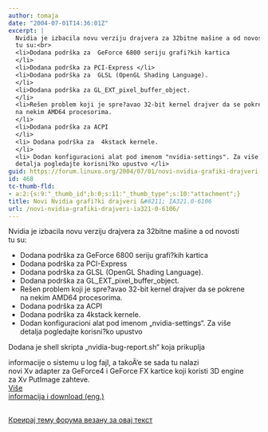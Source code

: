 ```yaml
---
author: tomaja
date: "2004-07-01T14:36:01Z"
excerpt: |
  Nvidia je izbacila novu verziju drajvera za 32bitne mašine a od novosti
  tu su:<br>
  <li>Dodana podrška za  GeForce 6800 seriju grafi?kih kartica
  </li>
  <li>Dodana podrška za PCI-Express </li>
  <li>Dodana podrška za  GLSL (OpenGL Shading Language).
  </li>
  <li>Dodana podrška za GL_EXT_pixel_buffer_object.
  </li>
  <li>Rešen problem koji je spre?avao 32-bit kernel drajver da se pokrene
  na nekim AMD64 procesorima.
  </li>
  <li>Dodana podrška za ACPI
  </li>
  <li> Dodana podrška za  4kstack kernele.
  </li>
  <li> Dodan konfiguracioni alat pod imenom "nvidia-settings". Za više
  detalja pogledajte korisni?ko upustvo </li>
guid: https://forum.linuxo.org/2004/07/01/novi-nvidia-grafiki-drajveri-ia321-0-6106/
id: 468
tc-thumb-fld:
- a:2:{s:9:"_thumb_id";b:0;s:11:"_thumb_type";s:10:"attachment";}
title: Novi Nvidia grafi?ki drajveri &#8211; IA321.0-6106
url: /novi-nvidia-grafiki-drajveri-ia321-0-6106/
---
```

Nvidia je izbacila novu verziju drajvera za 32bitne mašine a od novosti  
tu su:

  * Dodana podrška za GeForce 6800 seriju grafi?kih kartica 
  * Dodana podrška za PCI-Express 
  * Dodana podrška za GLSL (OpenGL Shading Language). 
  * Dodana podrška za GL\_EXT\_pixel\_buffer\_object. 
  * Rešen problem koji je spre?avao 32-bit kernel drajver da se pokrene  
    na nekim AMD64 procesorima. 
  * Dodana podrška za ACPI 
  * Dodana podrška za 4kstack kernele. 
  * Dodan konfiguracioni alat pod imenom &#8222;nvidia-settings&#8220;. Za više  
    detalja pogledajte korisni?ko upustvo 
<!--break-->Dodana je shell skripta &#8222;nvidia-bug-report.sh&#8220; koja prikuplja

  
informacije o sistemu u log fajl, a takoÄ‘e se sada tu nalazi  
novi Xv adapter za GeForce4 i GeForce FX kartice koji koristi 3D engine  
za Xv PutImage zahteve.  
</userdefined>[Više  
informacija i download (eng.)](http://www.nvidia.com/object/linux_display_ia32_1.0-6106.html)  
<font class="content"><font size="2"><br /> </font></font>

[Креирај тему форума везану за овај текст](https://linuxo.org/nova-tema-na-forumu/?se_pid=468)